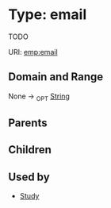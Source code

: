 
# Type: email


TODO

URI: [emp:email](https://microbiomedata/schema/emp/email)


## Domain and Range

None ->  <sub>OPT</sub> [String](types/String.md)

## Parents


## Children


## Used by

 * [Study](Study.md)
